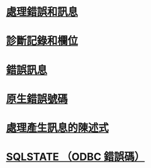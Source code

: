 # [處理錯誤和訊息](handling-errors-and-messages.md)
# [診斷記錄和欄位](diagnostic-records-and-fields.md)
# [錯誤訊息](error-messages.md)
# [原生錯誤號碼](native-error-numbers.md)
# [處理產生訊息的陳述式](processing-statements-that-generate-messages.md)
# [SQLSTATE （ODBC 錯誤碼）](sqlstate-odbc-error-codes.md)
